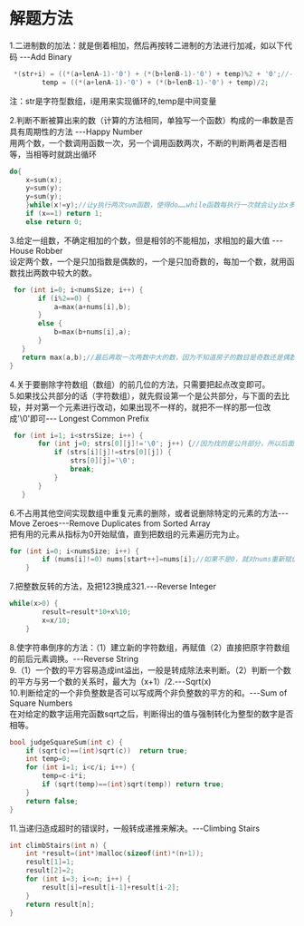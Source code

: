 解题方法
======

1.二进制数的加法：就是倒着相加，然后再按转二进制的方法进行加减，如以下代码         ---Add Binary<br>

```c
 *(str+i) = ((*(a+lenA-1)-'0') + (*(b+lenB-1)-'0') + temp)%2 + '0';//-'0'是把字符型的转换成整型，+'0'是把整型转化为字符型
        temp = ((*(a+lenA-1)-'0') + (*(b+lenB-1)-'0') + temp)/2;
```
注：str是字符型数组，i是用来实现循环的,temp是中间变量<br>

2.判断不断被算出来的数（计算的方法相同，单独写一个函数）构成的一串数是否具有周期性的方法        ---Happy Number<br>
用两个数，一个数调用函数一次，另一个调用函数两次，不断的判断两者是否相等，当相等时就跳出循环<br>

```c
do{
    x=sum(x);
    y=sum(y);
    y=sum(y);
    }while(x!=y);//让y执行两次sum函数，使得do……while函数每执行一次就会让y比x多执行一次，如果存在周期的话，肯定会存在x=y的情况。
    if (x==1) return 1;
    else return 0;
```
    
 3.给定一组数，不确定相加的个数，但是相邻的不能相加，求相加的最大值    ---House Robber<br>
 设定两个数，一个是只加指数是偶数的，一个是只加奇数的，每加一个数，就用函数找出两数中较大的数。<br>
 
 ```c
  for (int i=0; i<numsSize; i++) {
        if (i%2==0) {
            a=max(a+nums[i],b);
        }
        else {
            b=max(b+nums[i],a);
        }
    }
    return max(a,b);//最后再取一次两数中大的数，因为不知道房子的数目是奇数还是偶数
}
```

4.关于要删除字符数组（数组）的前几位的方法，只需要把起点改变即可。<br>
5.如果找公共部分的话（字符数组），就先假设第一个是公共部分，与下面的去比较，并对第一个元素进行改动，如果出现不一样的，就把不一样的那一位改成'\0'即可---
Longest Common Prefix<br>

```c
 for (int i=1; i<strsSize; i++) {
       for (int j=0; strs[0][j]!='\0'; j++) {//因为找的是公共部分，所以后面的长度一定要小于等于第一个的长度
           if (strs[i][j]!=strs[0][j]) {
               strs[0][j]='\0';
               break;
           }
       }
   }
```

6.不占用其他空间实现数组中重复元素的删除，或者说删除特定的元素的方法---Move Zeroes---Remove Duplicates from Sorted Array<br>
把有用的元素从指标为0开始赋值，直到把数组的元素遍历完为止。<br>

```c
for (int i=0; i<numsSize; i++) {
        if (nums[i]!=0) nums[start++]=nums[i];//如果不是0，就对nums重新赋值即可
    }
```

7.把整数反转的方法，及把123换成321.---Reverse Integer<br>

```c
while(x>0) {
        result=result*10+x%10;
        x=x/10;
    }
```
8.使字符串倒序的方法：（1）建立新的字符数组，再赋值（2）直接把原字符数组的前后元素调换。---Reverse String<br>
9.（1）一个数的平方容易造成int溢出，一般是转成除法来判断。（2）判断一个数的平方与另一个数的关系时，最大为（x+1）/2.---Sqrt(x)<br>
10.判断给定的一个非负整数是否可以写成两个非负整数的平方的和。---Sum of Square Numbers<br>
在对给定的数字运用完函数sqrt之后，判断得出的值与强制转化为整型的数字是否相等。<br>

```c
bool judgeSquareSum(int c) {
    if (sqrt(c)==(int)sqrt(c))  return true;
    int temp=0;
    for (int i=1; i<c/i; i++) {
        temp=c-i*i;
        if (sqrt(temp)==(int)sqrt(temp)) return true;
    }
    return false;
}
```

11.当递归造成超时的错误时，一般转成递推来解决。---Climbing Stairs

```c
int climbStairs(int n) {
    int *result=(int*)malloc(sizeof(int)*(n+1));
    result[1]=1;
    result[2]=2;
    for (int i=3; i<=n; i++) {
        result[i]=result[i-1]+result[i-2];
    }
    return result[n];
}
```
